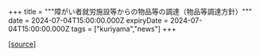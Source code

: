 +++
title = """障がい者就労施設等からの物品等の調達（物品等調達方針）"""
date = 2024-07-04T15:00:00.000Z
expiryDate = 2024-07-04T15:00:00.000Z
tags = ["kuriyama","news"]
+++


[[source]](https://www.town.kuriyama.hokkaido.jp/soshiki/39/17998.html)

